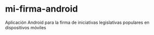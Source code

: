 # mi-firma-android
Aplicación Android para la firma de iniciativas legislativas populares en dispositivos móviles
